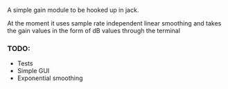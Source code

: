 A simple gain module to be hooked up in jack.

At the moment it uses sample rate independent linear smoothing and takes the gain values in the form 
of dB values through the terminal 

### TODO:
- Tests
- Simple GUI
- Exponential smoothing
